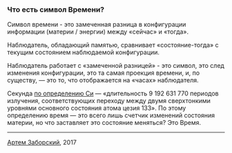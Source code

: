 ### Что есть символ Времени?   

Символ времени - это замеченная разница в конфигурации информации (материи / энергии) между «сейчас» и «тогда».  

Наблюдатель, обладающий памятью, сравнивает «состояние-тогда» с текущим состоянием наблюдаемой конфигурации.  

Наблюдатель работает с «замеченной разницей» - это символ, это след изменения конфигурации, это та самая проекция времени, и, по существу,  — это то, что отображается на «часах» наблюдателя.

Секунда [по определению Си](https://en.wikipedia.org/wiki/Second) — «длительность 9 192 631 770 периодов излучения, соответствующих переходу между двумя сверхтонкими уровнями основного состояния атома цезия 133». По этому определению время — это всего лишь счетчик изменений состояния материи, но что заставляет это состояние меняться? Это Время.  

  
    
___
[Артем Заборский](http://www.zaborskiy.org/), 2017
